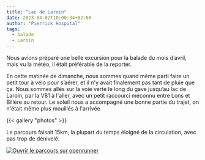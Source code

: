 ```yaml
---
title: "Lac de Laroin"
date: 2023-04-02T10:00:34+02:00
author: "Pierrick Hospital"
tags:
  - balade
  - Laroin
---
```


Nous avions préparé une belle excursion pour la balade du mois d’avril, mais vu la météo, il était préférable de la reporter.

En cette matinée de dimanche, nous sommes quand même parti faire un petit tour à vélo pour s’aérer, et il n'y avait finalement pas tant de pluie que ça. Nous sommes allés sur la voie verte le long du gave jusqu’au lac de Laroin, par la V81 à l'aller, avec un petit raccourci méconnu entre Lons et Billère au retour. Le soleil nous a accompagné une bonne partie du trajet, on n'était même plus mouillés à l'arrivée

{{< gallery "photos" >}}

Le parcours faisait 15km, la plupart du temps éloigné de la circulation, avec pas trop de dénivelé.

<p><a href="https://www.openrunner.com/route-details/16450338"><img src="parcours.jpg" title="Ouvrir le parcours sur openrunner"></a></p>




